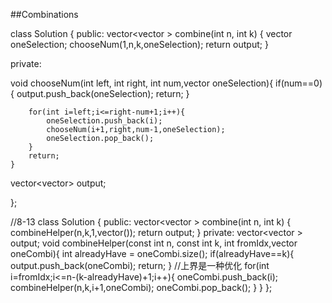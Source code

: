 ##Combinations    

class Solution {
public:
    vector<vector<int> > combine(int n, int k) {
        vector<int> oneSelection;
        chooseNum(1,n,k,oneSelection);
        return output;
    }
    

private: 

void chooseNum(int left, int right, int num,vector<int> oneSelection){
        if(num==0){
            output.push_back(oneSelection);
            return;
        }
        
        for(int i=left;i<=right-num+1;i++){
            oneSelection.push_back(i);
            chooseNum(i+1,right,num-1,oneSelection);
            oneSelection.pop_back();
        }
        return; 
    }
    
vector<vector<int>> output;


};

//8-13
class Solution {
public:
    vector<vector<int> > combine(int n, int k) {
        combineHelper(n,k,1,vector<int>());
        return output;
    }
private:
    vector<vector<int> > output;
    void combineHelper(const int n, const int k, int fromIdx,vector<int> oneCombi){
        int alreadyHave = oneCombi.size(); 
        if(alreadyHave==k){
            output.push_back(oneCombi);
            return;
        }
        //上界是一种优化
        for(int i=fromIdx;i<=n-(k-alreadyHave)+1;i++){
            oneCombi.push_back(i);
            combineHelper(n,k,i+1,oneCombi);
            oneCombi.pop_back();
        }
    }
};




